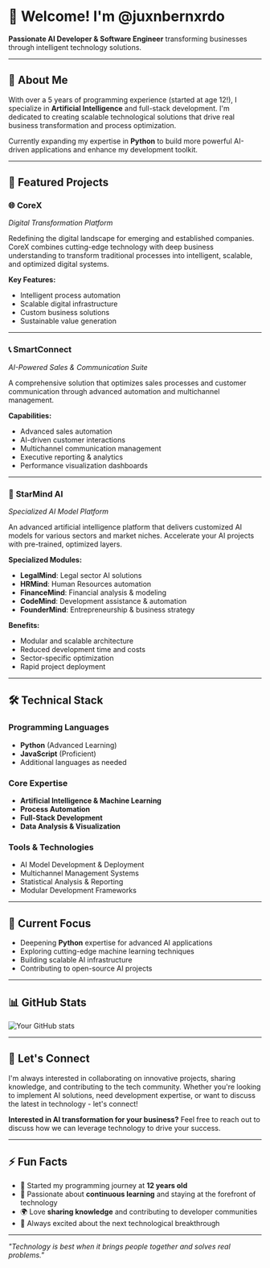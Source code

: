 # 👋 Welcome! I'm @juxnbernxrdo

**Passionate AI Developer & Software Engineer** transforming businesses through intelligent technology solutions.

---

## 🚀 About Me

With over a 5 years of programming experience (started at age 12!), I specialize in **Artificial Intelligence** and full-stack development. I'm dedicated to creating scalable technological solutions that drive real business transformation and process optimization.

Currently expanding my expertise in **Python** to build more powerful AI-driven applications and enhance my development toolkit.

---

## 🔭 Featured Projects

### 🌐 **CoreX**
*Digital Transformation Platform*

Redefining the digital landscape for emerging and established companies. CoreX combines cutting-edge technology with deep business understanding to transform traditional processes into intelligent, scalable, and optimized digital systems.

**Key Features:**
- Intelligent process automation
- Scalable digital infrastructure
- Custom business solutions
- Sustainable value generation

---

### 📞 **SmartConnect**
*AI-Powered Sales & Communication Suite*

A comprehensive solution that optimizes sales processes and customer communication through advanced automation and multichannel management.

**Capabilities:**
- Advanced sales automation
- AI-driven customer interactions
- Multichannel communication management
- Executive reporting & analytics
- Performance visualization dashboards

---

### 🧠 **StarMind AI**
*Specialized AI Model Platform*

An advanced artificial intelligence platform that delivers customized AI models for various sectors and market niches. Accelerate your AI projects with pre-trained, optimized layers.

**Specialized Modules:**
- **LegalMind**: Legal sector AI solutions
- **HRMind**: Human Resources automation
- **FinanceMind**: Financial analysis & modeling
- **CodeMind**: Development assistance & automation
- **FounderMind**: Entrepreneurship & business strategy

**Benefits:**
- Modular and scalable architecture
- Reduced development time and costs
- Sector-specific optimization
- Rapid project deployment

---

## 🛠️ Technical Stack

### **Programming Languages**
- **Python** (Advanced Learning)
- **JavaScript** (Proficient)
- Additional languages as needed

### **Core Expertise**
- **Artificial Intelligence & Machine Learning**
- **Process Automation**
- **Full-Stack Development**
- **Data Analysis & Visualization**

### **Tools & Technologies**
- AI Model Development & Deployment
- Multichannel Management Systems
- Statistical Analysis & Reporting
- Modular Development Frameworks

---

## 🌱 Current Focus

- Deepening **Python** expertise for advanced AI applications
- Exploring cutting-edge machine learning techniques
- Building scalable AI infrastructure
- Contributing to open-source AI projects

---

## 📊 GitHub Stats

![Your GitHub stats](https://github-readme-stats.vercel.app/api?username=juxnbernxrdo&show_icons=true&theme=dark)

---

## 🤝 Let's Connect

I'm always interested in collaborating on innovative projects, sharing knowledge, and contributing to the tech community. Whether you're looking to implement AI solutions, need development expertise, or want to discuss the latest in technology - let's connect!

**Interested in AI transformation for your business?** Feel free to reach out to discuss how we can leverage technology to drive your success.

---

## ⚡ Fun Facts

- 🎯 Started my programming journey at **12 years old**
- 🔬 Passionate about **continuous learning** and staying at the forefront of technology
- 🌍 Love **sharing knowledge** and contributing to developer communities
- 🚀 Always excited about the next technological breakthrough

---

*"Technology is best when it brings people together and solves real problems."*
